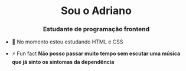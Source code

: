 <h1 align="center"> Sou o Adriano </h1>
<h3 align="center">Estudante de programação frontend</h3>



- 🌱 No momento estou estudando HTML e CSS

- ⚡ Fun fact **Não posso passar muito tempo sem escutar uma música que já sinto os sintomas da dependência**
